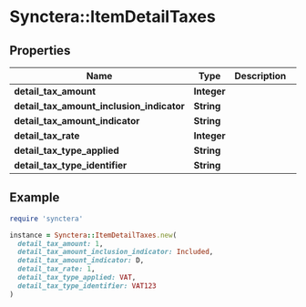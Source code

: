 # Synctera::ItemDetailTaxes

## Properties

| Name | Type | Description | Notes |
| ---- | ---- | ----------- | ----- |
| **detail_tax_amount** | **Integer** |  | [optional] |
| **detail_tax_amount_inclusion_indicator** | **String** |  | [optional] |
| **detail_tax_amount_indicator** | **String** |  | [optional] |
| **detail_tax_rate** | **Integer** |  | [optional] |
| **detail_tax_type_applied** | **String** |  | [optional] |
| **detail_tax_type_identifier** | **String** |  | [optional] |

## Example

```ruby
require 'synctera'

instance = Synctera::ItemDetailTaxes.new(
  detail_tax_amount: 1,
  detail_tax_amount_inclusion_indicator: Included,
  detail_tax_amount_indicator: D,
  detail_tax_rate: 1,
  detail_tax_type_applied: VAT,
  detail_tax_type_identifier: VAT123
)
```

